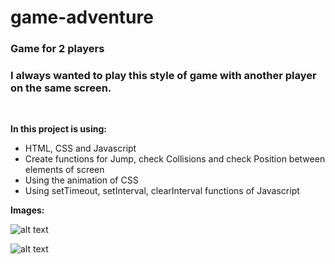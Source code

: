 # game-adventure

### **Game for 2 players**

### I always wanted to play this style of game with another player on the same screen.
<br/>

**In this project is using:** <br/>
- HTML, CSS and Javascript
- Create functions for Jump, check Collisions and check Position between elements of screen
- Using the animation of CSS
- Using setTimeout, setInterval, clearInterval functions of Javascript


**Images:**

![alt text](imagens/Screen1.jpeg)

![alt text](imagens/Screen2.jpeg)